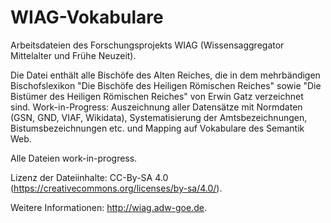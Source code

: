 # WIAG-Vokabulare
Arbeitsdateien des Forschungsprojekts WIAG (Wissensaggregator Mittelalter und Frühe Neuzeit).

Die Datei enthält alle Bischöfe des Alten Reiches, die in dem mehrbändigen Bischofslexikon "Die Bischöfe des Heiligen Römischen Reiches" sowie "Die Bistümer des Heiligen Römischen Reiches" von Erwin Gatz verzeichnet sind. Work-in-Progress: Auszeichnung aller Datensätze mit Normdaten (GSN, GND, VIAF, Wikidata), Systematisierung der Amtsbezeichnungen, Bistumsbezeichnungen etc. und Mapping auf Vokabulare des Semantik Web.

Alle Dateien work-in-progress.

Lizenz der Dateiinhalte: CC-By-SA 4.0  (https://creativecommons.org/licenses/by-sa/4.0/).

Weitere Informationen: http://wiag.adw-goe.de.
